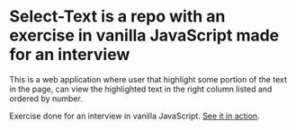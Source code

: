 # Select-Text is a repo with an exercise in vanilla JavaScript made for an interview

This is a web application where user that highlight some portion of the text in the page, can view the highlighted text in the right column listed and ordered by number.

Exercise done for an interview in vanilla JavaScript. [See it in action](http://riccardoandreatta.com/web-app/Select-Text/index.html).

